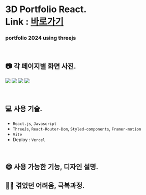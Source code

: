 # 3D Portfolio React.<br>Link : [바로가기](https://portfolio-2024-psi-vert.vercel.app/)

### portfolio 2024 using threejs

<br>

## 📷 각 페이지별 화면 사진.
![](https://velog.velcdn.com/images/mintae1117/post/cba244d0-5828-49f7-b487-2dac912890a6/image.png)
![](https://velog.velcdn.com/images/mintae1117/post/f3ff3c69-2139-4b66-b50b-53ac05c63fa0/image.png)
![](https://velog.velcdn.com/images/mintae1117/post/901bcba7-0ac5-4166-86bd-ef7640490fec/image.png)
![](https://velog.velcdn.com/images/mintae1117/post/96b8c05e-925a-4a85-8dc1-808120d81b18/image.png)

<br>

## 💻 사용 기술.

- `React.js`, `Javascript`
- `ThreeJs`, `React-Router-Dom`, `Styled-components`, `Framer-motion`
- `Vite`
- Deploy : `Vercel`

<br>

## 😄 사용 가능한 기능, 디자인 설명.


## 💪🏻 겪었던 어려움, 극복과정.